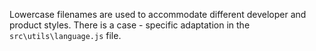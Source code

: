 
Lowercase filenames are used to accommodate different developer and product styles.
There is a case - specific adaptation in the `src\utils\language.js` file.

